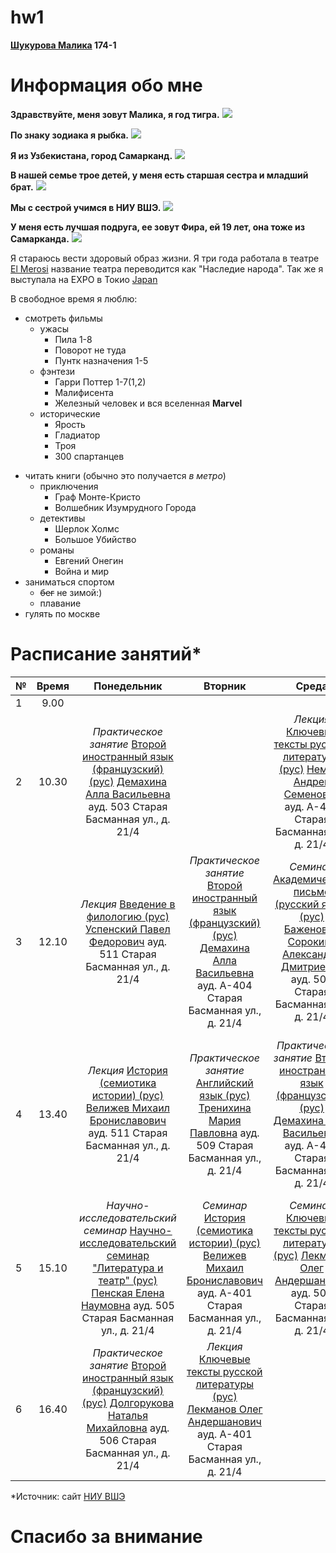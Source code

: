 # hw1
**[Шукурова Малика](https://vk.com/id237012356) 174-1**
# **Информация обо мне**
**Здравствуйте, меня зовут Малика, я год тигра.**
![](https://s1.1zoom.ru/big0/729/Tigers_Painting_Art_Head_White_Glance_533926_1280x954.jpg)

**По знаку зодиака я рыбка.**
![](http://heaclub.ru/tim/c26c62736282b538aeffe48a7379377a/ribi-vosprinimayut-chuzhuyu-bedu-kak-svoyu.jpg) 

**Я из Узбекистана, город Самарканд.**
![](https://s00.yaplakal.com/pics/pics_original/4/1/2/3203214.jpg)

**В нашей семье трое детей, у меня есть старшая сестра и младший брат.**
![](https://pp.userapi.com/c638816/v638816061/f8f4/tesUc4efZW4.jpg)

**Мы с сестрой учимся в НИУ ВШЭ.**
![](http://studygu.ru/images/university/blazon/55df85b5965c2.jpg)

**У меня есть лучшая подруга, ее зовут Фира, ей 19 лет, она тоже из Самарканда.**
![](https://pp.userapi.com/c840731/v840731388/4a602/Zq0w6Zcme80.jpg)

  Я стараюсь вести здоровый образ жизни. Я три года работала в театре [El Merosi](http://samcity.uz/catalog/item/teatr-istoricheskogo-kostyuma-el-merosi-el-merosi "это просто **ВАУ**") название театра переводится как "Наследие народа". Так же я выступала на EXPO в Токио 
[Japan](https://www.nippo.co.jp/eng/n-expo016/ne16_a.htm "ничего интересного")

В свободное время я люблю:
+ смотреть фильмы  
  - ужасы
    - Пила 1-8
    - Поворот не туда
    - Пунтк назначения 1-5
  - фэнтези
    - Гарри Поттер 1-7(1,2)
    - Малифисента 
    - Железный человек и вся вселенная **Marvel**
  + исторические
    - Ярость
    - Гладиатор
    - Троя
    - 300 спартанцев
- читать книги (обычно это получается *в метро*)
  - приключения
    - Граф Монте-Кристо
    - Волшебник Изумрудного Города
  * детективы
    - Шерлок Холмс
    - Большое Убийство
  * романы
    - Евгений Онегин
    - Война и мир
- заниматься спортом
  - ~~бег~~  не зимой:)
  - плавание
- гулять по москве
  
# **Расписание занятий***
**№**|**Время**|**Понедельник**|**Вторник**|**Среда**|**Четверг**|**Пятница**|**Суббота**|
---|:---:|:---:|:---:|:---:|:---:|:---:|---:
1|9.00| | | | | | |
2|10.30| *Практическое занятие* [Второй иностранный язык (французский) (рус)](https://www.hse.ru/edu/courses/205510688) [Демахина Алла Васильевна](https://www.hse.ru/org/persons/210663239)  ауд. 503 Старая Басманная ул., д. 21/4| |*Лекция* [Ключевые тексты русской литературы (рус)](https://www.hse.ru/edu/courses/205519220) [Немзер Андрей Семенович](https://www.hse.ru/org/persons/135562)  ауд. А-403 Старая Басманная ул., д. 21/4| |*Лекция* [Цифровая грамотность (рус)](https://www.hse.ru/edu/courses/?ptm=1884091544) [Орехов Борис Валерьевич](https://www.hse.ru/staff/borekhov)  ауд. 501 Старая Басманная ул., д. 21/4| |
3|12.10|*Лекция* [Введение в филологию (рус)](https://www.hse.ru/edu/courses/205520477) [Успенский Павел Федорович](https://www.hse.ru/org/persons/132998458) ауд. 511 Старая Басманная ул., д. 21/4|*Практическое занятие* [Второй иностранный язык (французский) (рус)](https://www.hse.ru/edu/courses/205510688) [Демахина Алла Васильевна](https://www.hse.ru/org/persons/210663239) ауд. А-404 Старая Басманная ул., д. 21/4|*Семинар* [Академическое письмо (русский язык) (рус)](https://www.hse.ru/edu/courses/205507082) [Баженова-Сорокина Александра Дмитриевна](https://www.hse.ru/org/persons/141566291) ауд. 501 Старая Басманная ул., д. 21/4|*Практическое занятие* [Английский язык (рус)](https://www.hse.ru/edu/courses/?ptm=1724239751) [Тренихина Мария Павловна](https://www.hse.ru/org/persons/65854983) ауд. 509 Старая Басманная ул., д. 21/4|*Семинар* [Введение в филологию (рус)](https://www.hse.ru/edu/courses/205520477) [Успенский Павел Федорович](https://www.hse.ru/org/persons/132998458) ауд. 503 Старая Басманная ул., д. 21/4| |
4|13.40|*Лекция* [История (семиотика истории) (рус)](https://www.hse.ru/edu/courses/205509580) [Велижев Михаил Брониславович](https://www.hse.ru/org/persons/34803527) ауд. 511 Старая Басманная ул., д. 21/4|*Практическое занятие* [Английский язык (рус)](https://www.hse.ru/edu/courses/?ptm=1724239751) [Тренихина Мария Павловна](https://www.hse.ru/org/persons/65854983) ауд. 509 Старая Басманная ул., д. 21/4|*Практическое занятие* [Второй иностранный язык (французский) (рус)](https://www.hse.ru/edu/courses/205510688) [Демахина Алла Васильевна](https://www.hse.ru/org/persons/210663239) ауд. А-404 Старая Басманная ул., д. 21/4|*Семинар* [Ключевые тексты русской литературы (рус)](https://www.hse.ru/edu/courses/205519220) [Лекманов Олег Андершанович](https://www.hse.ru/org/persons/34616895) ауд. 507 Старая Басманная ул., д. 21/4|*Семинар* [Цифровая грамотность (рус)](https://www.hse.ru/edu/courses/?ptm=1884091544) [Мещерякова Евгения Игоревна](https://www.hse.ru/org/persons/137320243) ауд. 401 Старая Басманная ул., д. 21/4| |
5|15.10|*Научно-исследовательский семинар* [Научно-исследовательский семинар "Литература и театр" (рус)](https://www.hse.ru/edu/courses/214352541) [Пенская Елена Наумовна](https://www.hse.ru/org/persons/135526) ауд. 505 Старая Басманная ул., д. 21/4|*Семинар* [История (семиотика истории) (рус)](https://www.hse.ru/edu/courses/214352683) [Велижев Михаил Брониславович](https://www.hse.ru/org/persons/34803527) ауд. А-401 Старая Басманная ул., д. 21/4|*Семинар* [Ключевые тексты русской литературы (рус)](https://www.hse.ru/edu/courses/205519220) [Лекманов Олег Андершанович](https://www.hse.ru/org/persons/34616895) ауд. 507 Старая Басманная ул., д. 21/4|*Практическое занятие* [Английский язык (рус)](https://www.hse.ru/edu/courses/?ptm=1724239751) [Тренихина Мария Павловна](https://www.hse.ru/org/persons/65854983) ауд. 509 Старая Басманная ул., д. 21/4| | |
6|16.40|*Практическое занятие* [Второй иностранный язык (французский) (рус)](https://www.hse.ru/edu/courses/214354570) [Долгорукова Наталья Михайловна](https://www.hse.ru/staff/Dolgorukova) ауд. 506 Старая Басманная ул., д. 21/4|*Лекция* [Ключевые тексты русской литературы (рус)](https://www.hse.ru/edu/courses/214368735) [Лекманов Олег Андершанович](https://www.hse.ru/org/persons/34616895) ауд. А-401 Старая Басманная ул., д. 21/4| | | | |

*Источник: сайт [НИУ ВШЭ](https://www.hse.ru/ba/philology/timetable?fromdate=2018.01.22&todate=2018.01.27&groupoid=7215&receiverType=3&timetable-courses=1&timetable-groups=7215)

# Спасибо за внимание

